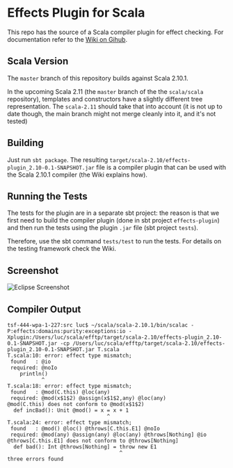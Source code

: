 # Effects Plugin for Scala

This repo has the source of a Scala compiler plugin for effect checking. For documentation
refer to the [Wiki on Gihub](https://github.com/lrytz/efftp/wiki).

## Scala Version

The `master` branch of this repository builds against Scala 2.10.1.

In the upcoming Scala 2.11 (the `master` branch of the the `scala/scala` repository), templates and constructors have a slightly different tree representation. The `scala-2.11` should take that into account (it is not up to date though, the main branch might not merge cleanly into it, and it's not tested)

## Building

Just run `sbt package`. The resulting `target/scala-2.10/effects-plugin_2.10-0.1-SNAPSHOT.jar` file is a compiler plugin that can be used with the Scala 2.10.1 compiler (the Wiki explains how).

## Running the Tests

The tests for the plugin are in a separate sbt project: the reason is that we first need
to build the compiler plugin (done in sbt project `effects-plugin`) and then run the tests
using the plugin `.jar` file (sbt project `tests`).

Therefore, use the sbt command `tests/test` to run the tests. For details on the testing framework check the Wiki.

## Screenshot

![Eclipse Screenshot](https://github.com/lrytz/efftp/wiki/images/ee.png)


## Compiler Output

```
tsf-444-wpa-1-227:src luc$ ~/scala/scala-2.10.1/bin/scalac -P:effects:domains:purity:exceptions:io -Xplugin:/Users/luc/scala/efftp/target/scala-2.10/effects-plugin_2.10-0.1-SNAPSHOT.jar -cp /Users/luc/scala/efftp/target/scala-2.10/effects-plugin_2.10-0.1-SNAPSHOT.jar T.scala 
T.scala:10: error: effect type mismatch;
 found   : @io
 required: @noIo
    println()
           ^
T.scala:18: error: effect type mismatch;
 found   : @mod(C.this) @loc(any)
 required: @mod(x$1$2) @assign(x$1$2,any) @loc(any)
@mod(C.this) does not conform to @mod(x$1$2)
  def incBad(): Unit @mod() = x = x + 1
                                ^
T.scala:24: error: effect type mismatch;
 found   : @mod() @loc() @throws[C.this.E1] @noIo
 required: @mod(any) @assign(any) @loc(any) @throws[Nothing] @io
@throws[C.this.E1] does not conform to @throws[Nothing]
  def bad(): Int @throws[Nothing] = throw new E1
                                    ^
three errors found
```
